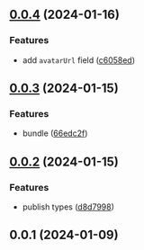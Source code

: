 ## [0.0.4](AurelienLourot/vike-contributors/compare/v0.0.3...v0.0.4) (2024-01-16)


### Features

* add `avatarUrl` field ([c6058ed](AurelienLourot/vike-contributors/commits/c6058ed3c0a70bb044a0de2c731a5d41353550b0))



## [0.0.3](AurelienLourot/vike-contributors/compare/v0.0.2...v0.0.3) (2024-01-15)


### Features

* bundle ([66edc2f](AurelienLourot/vike-contributors/commits/66edc2f4272983539f2ae1c308c29639221e78aa))



## [0.0.2](AurelienLourot/vike-contributors/compare/v0.0.1...v0.0.2) (2024-01-15)


### Features

* publish types ([d8d7998](AurelienLourot/vike-contributors/commits/d8d7998c983a152b967fd8733592f735eff78d29))



## 0.0.1 (2024-01-09)



